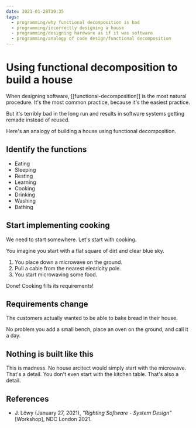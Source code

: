 ```yaml
---
date: 2021-01-28T19:35
tags: 
  - programming/why functional decomposition is bad
  - programming/incorrectly designing a house
  - programming/designing hardware as if it was software
  - programming/analogy of code design/functional decomposition
---
```


# Using functional decomposition to build a house

When designing software, [[functional-decomposition]] is the most natural procedure.
It's the most common practice, because it's the easiest practice.

But it's terribly bad in the long run and results in software systems getting
remade instead of reused.

Here's an analogy of building a house using functional decomposition.

## Identify the functions

- Eating
- Sleeping
- Resting
- Learning
- Cooking
- Drinking
- Washing
- Bathing

## Start implementing cooking

We need to start somewhere. Let's start with cooking.

You imagine you start with a flat square of dirt and clear blue sky.

1. You place down a microwave on the ground.
2. Pull a cable from the nearest elecricity pole.
3. You start microwaving some food.

Done! Cooking fills its requirements!

## Requirements change

The customers actually wanted to be able to bake bread in their house.

No problem you add a small bench, place an oven on the ground, and call it a day.

## Nothing is built like this

This is madness. No house arcitect would simply start with the microwave. That's
a detail. You don't even start with the kitchen table. That's also a detail.

## References

- J. Löwy (January 27, 2021), *"Righting Software - System Design"* [Workshop],
  NDC London 2021.
